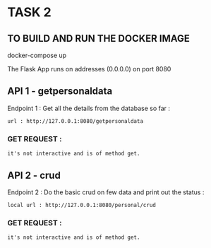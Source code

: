 # TASK 2 

## TO BUILD AND RUN THE DOCKER IMAGE

docker-compose up



The Flask App runs on addresses (0.0.0.0) on port 8080



## API 1 - getpersonaldata
Endpoint 1 : Get all the details from the database so far : 

    url : http://127.0.0.1:8080/getpersonaldata
### GET REQUEST :
    it's not interactive and is of method get.


## API 2 - crud
Endpoint 2 : Do the basic crud on few data and print out the status : 

    local url : http://127.0.0.1:8080/personal/crud
### GET REQUEST :
    it's not interactive and is of method get.


